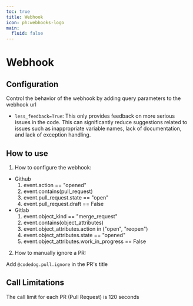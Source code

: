 ```yaml
---
toc: true
title: Webhook
icon: ph:webhooks-logo
main:
  fluid: false
---
```


# Webhook 

## Configuration

Control the behavior of the webhook by adding query parameters to the webhook url

- `less_feedback=True`: This only provides feedback on more serious issues in the code. This can significantly reduce suggestions related to issues such as inappropriate variable names, lack of documentation, and lack of exception handling.

## How to use

1. How to configure the webhook:

- Github
    1. event.action == "opened"
    2. event.contains(pull_request)
    3. event.pull_request.state == "open"
    4. event.pull_request.draft == False
- Gitlab
    1. event.object_kind == "merge_request"
    2. event.contains(object_attributes)
    3. event.object_attributes.action in ("open", "reopen")
    4. event.object_attributes.state == "opened"
    5. event.object_attributes.work_in_progress == False

2. How to manually ignore a PR:

Add `@codedog.pull.ignore` in the PR's title


## Call Limitations

The call limit for each PR (Pull Request) is 120 seconds